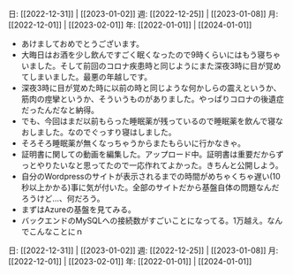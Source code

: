 日: [[2022-12-31]] | [[2023-01-02]]
週: [[2022-12-25]] | [[2023-01-08]]
月: [[2022-12-01]] | [[2023-02-01]]
年: [[2022-01-01]] | [[2024-01-01]]

- あけましておめでとうございます。
- 大晦日はお酒を少し飲んですごく眠くなったので9時くらいにはもう寝ちゃいました。そして前回のコロナ疾患時と同じようにまた深夜3時に目が覚めてしまいました。最悪の年越しです。
- 深夜3時に目が覚めた時に以前の時と同じような何かしらの震えというか、筋肉の痙攣というか、そういうものがありました。やっぱりコロナの後遺症だったんだなと納得。
- でも、今回はまだ以前もらった睡眠薬が残っているので睡眠薬を飲んで寝なおしました。なのでぐっすり寝はしました。
- そろそろ睡眠薬が無くなっちゃうからまたもらいに行かなきゃ。
- 証明書に関しての動画を編集した。アップロード中。証明書は重要だからずっとやりたいなと思ってたので一応作れてよかった。きちんと公開しよう。
-  自分のWordpressのサイトが表示されるまでの時間がめちゃくちゃ遅い(10秒以上かかる)事に気が付いた。全部のサイトだから基盤自体の問題なんだろうけど…、何だろう。
- まずはAzureの基盤を見てみる。
- バックエンドのMySQLへの接続数がすごいことになってる。1万越え。なんでこんなことにｎ


日: [[2022-12-31]] | [[2023-01-02]]
週: [[2022-12-25]] | [[2023-01-08]]
月: [[2022-12-01]] | [[2023-02-01]]
年: [[2022-01-01]] | [[2024-01-01]]